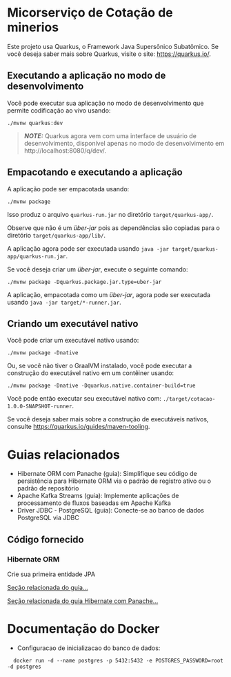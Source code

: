 # Micorserviço de Cotação de minerios

Este projeto usa Quarkus, o Framework Java Supersônico Subatômico.
Se você deseja saber mais sobre Quarkus, visite o site: https://quarkus.io/.

## Executando a aplicação no modo de desenvolvimento

Você pode executar sua aplicação no modo de desenvolvimento que permite codificação ao vivo usando:

```shell script
./mvnw quarkus:dev
```

> **_NOTE:_** Quarkus agora vem com uma interface de usuário de desenvolvimento, disponível apenas no modo de desenvolvimento em http://localhost:8080/q/dev/.

## Empacotando e executando a aplicação

A aplicação pode ser empacotada usando:

```shell script
./mvnw package
```

Isso produz o arquivo `quarkus-run.jar` no diretório `target/quarkus-app/`. 

Observe que não é um _über-jar_ pois as dependências são copiadas para o diretório `target/quarkus-app/lib/`.

A aplicação agora pode ser executada usando `java -jar target/quarkus-app/quarkus-run.jar`.

Se você deseja criar um _über-jar_, execute o seguinte comando:

```shell script
./mvnw package -Dquarkus.package.jar.type=uber-jar
```
A aplicação, empacotada como um _über-jar_, agora pode ser executada usando `java -jar target/*-runner.jar`.

## Criando um executável nativo

Você pode criar um executável nativo usando:

```shell script
./mvnw package -Dnative
```
Ou, se você não tiver o GraalVM instalado, você pode executar a construção do executável nativo em um contêiner usando:

```shell script
./mvnw package -Dnative -Dquarkus.native.container-build=true
```

Você pode então executar seu executável nativo com: `./target/cotacao-1.0.0-SNAPSHOT-runner`.

Se você deseja saber mais sobre a construção de executáveis nativos, consulte <https://quarkus.io/guides/maven-tooling>.

# Guias relacionados

- Hibernate ORM com Panache (guia): Simplifique seu código de persistência para Hibernate ORM via o padrão de registro ativo ou o padrão de repositório
- Apache Kafka Streams (guia): Implemente aplicações de processamento de fluxos baseadas em Apache Kafka
- Driver JDBC - PostgreSQL (guia): Conecte-se ao banco de dados PostgreSQL via JDBC

## Código fornecido
### Hibernate ORM
Crie sua primeira entidade JPA

[Seção relacionada do guia...](https://quarkus.io/guides/hibernate-orm)

[Seção relacionada do guia Hibernate com Panache...](https://quarkus.io/guides/hibernate-orm-panache)

# Documentação do Docker 

- Configuracao de inicializacao do banco de dados:
```shell script
  docker run -d --name postgres -p 5432:5432 -e POSTGRES_PASSWORD=root -d postgres 
 ```

